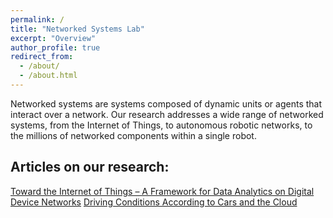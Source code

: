 ```yaml
---
permalink: /
title: "Networked Systems Lab"
excerpt: "Overview"
author_profile: true
redirect_from: 
  - /about/
  - /about.html
---
```


Networked systems are systems composed of dynamic units or agents that interact over a network.
Our research addresses a wide range of networked systems, from the Internet of Things, to autonomous robotic networks,
to the millions of networked components within a single robot.

Articles on our research:
------
[Toward the Internet of Things – A Framework for Data Analytics on Digital Device Networks](http://news.rpi.edu/content/2016/03/11/toward-iot-%E2%80%93-framework-data-analytics-digital-device-networks)
[Driving Conditions According to Cars and the Cloud](http://www.insiderensselaer.com/cars-and-the-cloud/)

